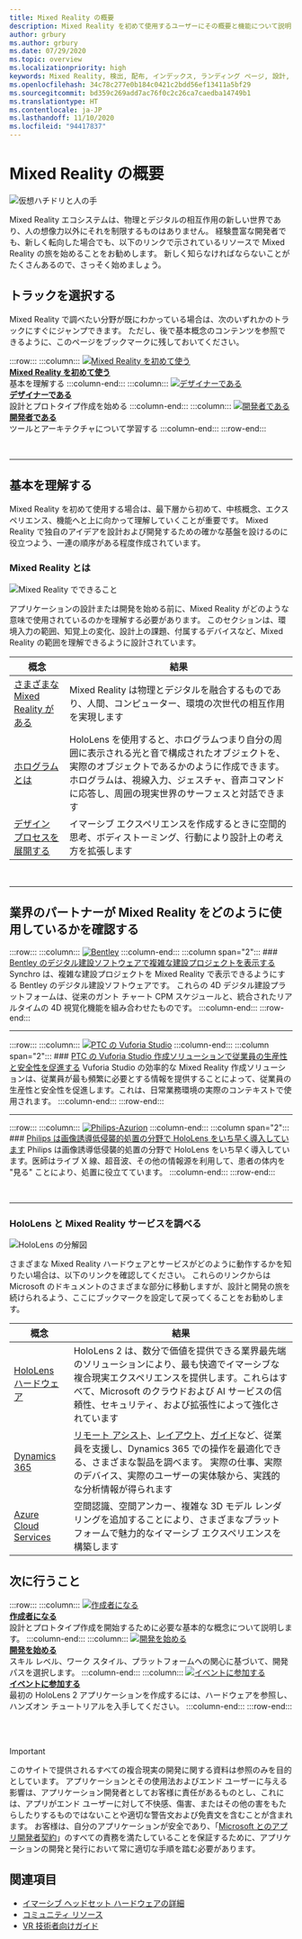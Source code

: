 ```yaml
---
title: Mixed Reality の概要
description: Mixed Reality を初めて使用するユーザーにその概要と機能について説明します。
author: grbury
ms.author: grbury
ms.date: 07/29/2020
ms.topic: overview
ms.localizationpriority: high
keywords: Mixed Reality, 検出, 配布, インデックス, ランディング ページ, 設計, 開発, チュートリアル, サンプル アプリ, 基本事項, ケース スタディ, リソース, HoloLens の使い方, オープン ソース プロジェクト
ms.openlocfilehash: 34c78c277e0b184c0421c2bdd56ef13411a5bf29
ms.sourcegitcommit: bd359c269add7ac76f0c2c26ca7caedba14749b1
ms.translationtype: HT
ms.contentlocale: ja-JP
ms.lasthandoff: 11/10/2020
ms.locfileid: "94417837"
---
```

# <a name="get-started-with-mixed-reality"></a>Mixed Reality の概要

![仮想ハチドリと人の手](images/01_MixedReality.png)

Mixed Reality エコシステムは、物理とデジタルの相互作用の新しい世界であり、人の想像力以外にそれを制限するものはありません。 経験豊富な開発者でも、新しく転向した場合でも、以下のリンクで示されているリソースで Mixed Reality の旅を始めることをお勧めします。 新しく知らなければならないことがたくさんあるので、さっそく始めましょう。 

## <a name="choose-your-track"></a>トラックを選択する

Mixed Reality で調べたい分野が既にわかっている場合は、次のいずれかのトラックにすぐにジャンプできます。 ただし、後で基本概念のコンテンツを参照できるように、このページをブックマークに残しておいてください。

:::row:::
    :::column:::
       [![Mixed Reality を初めて使う](images/Tile-New.jpg)](#understand-the-basics)<br>
        **[Mixed Reality を初めて使う](#understand-the-basics)**<br>
        基本を理解する
    :::column-end:::
    :::column:::
       [![デザイナーである](images/Tile-Create.jpg)](../design/design.md)<br>
        **[デザイナーである](../design/design.md)**<br>
        設計とプロトタイプ作成を始める
    :::column-end:::
    :::column:::
       [![開発者である](images/Tile-Develop.jpg)](../develop/development.md)<br>
        **[開発者である](../develop/development.md)**<br>
        ツールとアーキテクチャについて学習する
    :::column-end:::
:::row-end:::

<br>

---

## <a name="understand-the-basics"></a>基本を理解する

Mixed Reality を初めて使用する場合は、最下層から初めて、中核概念、エクスペリエンス、機能へと上に向かって理解していくことが重要です。 Mixed Reality で独自のアイデアを設計および開発するための確かな基盤を設けるのに役立つよう、一連の順序がある程度作成されています。

### <a name="what-is-mixed-reality"></a>Mixed Reality とは

![Mixed Reality でできること](images/HLS19_remoteAssistHologram_001.jpg)

アプリケーションの設計または開発を始める前に、Mixed Reality がどのような意味で使用されているのかを理解する必要があります。 このセクションは、環境入力の範囲、知覚上の変化、設計上の課題、付属するデバイスなど、Mixed Reality の範囲を理解できるように設計されています。 

|  概念  |  結果  |
| --- | --- |
| [さまざまな Mixed Reality がある](../discover/mixed-reality.md) | Mixed Reality は物理とデジタルを融合するものであり、人間、コンピューター、環境の次世代の相互作用を実現します |
| [ホログラムとは](../discover/hologram.md) | HoloLens を使用すると、ホログラムつまり自分の周囲に表示される光と音で構成されたオブジェクトを、実際のオブジェクトであるかのように作成できます。 ホログラムは、視線入力、ジェスチャ、音声コマンドに応答し、周囲の現実世界のサーフェスと対話できます |
| [デザイン プロセスを展開する](../discover/case-study-expanding-the-design-process-for-mixed-reality.md) | イマーシブ エクスペリエンスを作成するときに空間的思考、ボディストーミング、行動により設計上の考え方を拡張します  |

<br>

---

## <a name="see-how-industry-partners-are-using-mixed-reality"></a>業界のパートナーが Mixed Reality をどのように使用しているかを確認する

:::row:::
    :::column:::
       [![Bentley](images/Bentley-Synchro1.jpg)](https://binged.it/31AR3kP)
    :::column-end:::
    :::column span="2":::
        ### <a name="view-complex-construction-projects-with-bentleys-digital-construction-software"></a>[Bentley のデジタル建設ソフトウェアで複雑な建設プロジェクトを表示する](https://binged.it/31AR3kP)
        Synchro は、複雑な建設プロジェクトを Mixed Reality で表示できるようにする Bentley のデジタル建設ソフトウェアです。 これらの 4D デジタル建設プラットフォームは、従来のガント チャート CPM スケジュールと、統合されたリアルタイムの 4D 視覚化機能を組み合わせたものです。
    :::column-end:::
:::row-end:::

---

:::row:::
    :::column:::
       [![PTC の Vuforia Studio](images/PTC-Vuforia-Studio1.jpg)](https://binged.it/31ARrjh)
    :::column-end:::
    :::column span="2":::
        ### <a name="ptcs-vuforia-studio-authoring-solution-promotes-workforce-productivity-and-safety"></a>[PTC の Vuforia Studio 作成ソリューションで従業員の生産性と安全性を促進する](https://binged.it/31ARrjh)
        Vuforia Studio の効率的な Mixed Reality 作成ソリューションは、従業員が最も頻繁に必要とする情報を提供することによって、従業員の生産性と安全性を促進します。これは、日常業務環境の実際のコンテキストで使用されます。
    :::column-end:::
:::row-end:::

---

:::row:::
    :::column:::
       [![Philips-Azurion](images/Philips-Azurion1.jpg)](https://binged.it/31B1RiR)
    :::column-end:::
    :::column span="2":::
        ### <a name="philips-is-piloting-hololens-in-the-domain-of-image-guided-minimally-invasive-procedures"></a>[Philips は画像誘導低侵襲的処置の分野で HoloLens をいち早く導入しています](https://binged.it/31B1RiR)
        Philips は画像誘導低侵襲的処置の分野で HoloLens をいち早く導入しています。医師はライブ X 線、超音波、その他の情報源を利用して、患者の体内を "見る" ことにより、処置に役立てています。
    :::column-end:::
:::row-end:::

<br>

---

### <a name="explore-hololens-and-mixed-reality-services"></a>HoloLens と Mixed Reality サービスを調べる

![HoloLens の分解図](images/HoloLens2_ExplodedView_8k.png)

さまざまな Mixed Reality ハードウェアとサービスがどのように動作するかを知りたい場合は、以下のリンクを確認してください。 これらのリンクからは Microsoft のドキュメントのさまざまな部分に移動しますが、設計と開発の旅を続けられるよう、ここにブックマークを設定して戻ってくることをお勧めします。

|  概念  |  結果  |
| --- | --- |
| [HoloLens ハードウェア](https://www.microsoft.com//hololens/hardware) | HoloLens 2 は、数分で価値を提供できる業界最先端のソリューションにより、最も快適でイマーシブな複合現実エクスペリエンスを提供します。これらはすべて、Microsoft のクラウドおよび AI サービスの信頼性、セキュリティ、および拡張性によって強化されています |
| [Dynamics 365](https://dynamics.microsoft.com/mixed-reality/overview/) | [リモート アシスト](https://docs.microsoft.com/dynamics365/mixed-reality/remote-assist/ra-overview)、[レイアウト](https://docs.microsoft.com/dynamics365/mixed-reality/layout/)、[ガイド](https://docs.microsoft.com/dynamics365/mixed-reality/guides/)など、従業員を支援し、Dynamics 365 での操作を最適化できる、さまざまな製品を調べます。 実際の仕事、実際のデバイス、実際のユーザーの実体験から、実践的な分析情報が得られます |
| [Azure Cloud Services](../develop/mixed-reality-cloud-services.md) | 空間認識、空間アンカー、複雑な 3D モデル レンダリングを追加することにより、さまざまなプラットフォームで魅力的なイマーシブ エクスペリエンスを構築します |

## <a name="what-would-you-like-to-do-next"></a>次に行うこと

:::row:::
    :::column:::
        [![作成者になる](images/icon-design.png)](../design/design.md)<br>
        **[作成者になる](../design/design.md)**<br>
        設計とプロトタイプ作成を開始するために必要な基本的な概念について説明します。
    :::column-end:::
        :::column:::
        [![開発を始める](images/icon-developer.png)](../develop/development.md)<br>
        **[開発を始める](../develop/development.md)**<br>
        スキル レベル、ワーク スタイル、プラットフォームへの関心に基づいて、開発パスを選択します。
    :::column-end:::
    :::column:::
        [![イベントに参加する](images/icon-calendar.jpg)](../whats-new/sf-academy-events.md)<br>
        **[イベントに参加する](../whats-new/sf-academy-events.md)**<br>
        最初の HoloLens 2 アプリケーションを作成するには、ハードウェアを参照し、ハンズオン チュートリアルを入手してください。
    :::column-end:::
:::row-end:::


<br>

<br>


>[!IMPORTANT]
>このサイトで提供されるすべての複合現実の開発に関する資料は参照のみを目的としています。 アプリケーションとその使用法およびエンド ユーザーに与える影響は、アプリケーション開発者としてお客様に責任があるものとし、これには、アプリがエンド ユーザーに対して不快感、傷害、またはその他の害をもたらしたりするものではないことや適切な警告文および免責文を含むことが含まれます。 お客様は、自分のアプリケーションが安全であり、「[Microsoft とのアプリ開発者契約](https://docs.microsoft.com/legal/windows/agreements/app-developer-agreement)」のすべての責務を満たしていることを保証するために、アプリケーションの開発と発行において常に適切な手順を踏む必要があります。

## <a name="see-also"></a>関連項目
* [イマーシブ ヘッドセット ハードウェアの詳細](immersive-headset-hardware-details.md)
* [コミュニティ リソース](community.md)
* [VR 技術者向けガイド](https://docs.microsoft.com/windows/mixed-reality/enthusiast-guide/)

